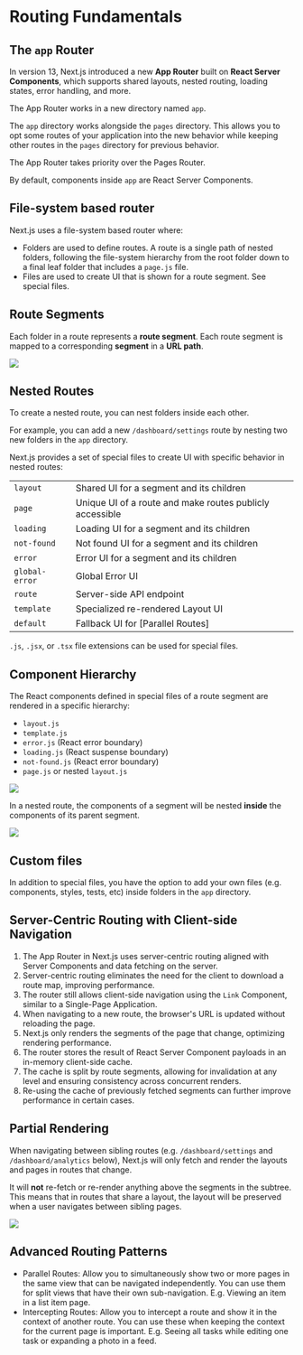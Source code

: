 # Routing Fundamentals

## The `app` Router

In version 13, Next.js introduced a new **App Router** built on **React Server Components**, which supports shared layouts, nested routing, loading states, error handling, and more.

The App Router works in a new directory named `app`.

The `app` directory works alongside the `pages` directory. This allows you to opt some routes of your application into the new behavior while keeping other routes in the `pages` directory for previous behavior.

The App Router takes priority over the Pages Router.

By default, components inside `app` are React Server Components.


## File-system based router

Next.js uses a file-system based router where:

- Folders are used to define routes. A route is a single path of nested folders, following the file-system hierarchy from the root folder down to a final leaf folder that includes a `page.js` file.
- Files are used to create UI that is shown for a route segment. See special files.


## Route Segments

Each folder in a route represents a **route segment**. Each route segment is mapped to a corresponding **segment** in a **URL path**.

![](https://nextjs.org/_next/image?url=%2Fdocs%2Flight%2Froute-segments-to-path-segments.png&w=3840&q=75&dpl=dpl_522AaPJHzLvWPorqr69mJia4bx3d)


## Nested Routes

To create a nested route, you can nest folders inside each other. 

For example, you can add a new `/dashboard/settings` route by nesting two new folders in the `app` directory.

Next.js provides a set of special files to create UI with specific behavior in nested routes:

|                                                                                       |                                                                                                |
| ------------------------------------------------------------------------------------- | ---------------------------------------------------------------------------------------------- |
| `layout`     | Shared UI for a segment and its children                                                       |
| `page`         | Unique UI of a route and make routes publicly accessible                                       |
| `loading`     | Loading UI for a segment and its children                                                      |
| `not-found`                     | Not found UI for a segment and its children                                                    |
| `error`                 | Error UI for a segment and its children                                                        |
| `global-error`          | Global Error UI                                                                                |
| `route`                | Server-side API endpoint                                                                       |
| `template` | Specialized re-rendered Layout UI                                                              |
| `default`                         | Fallback UI for [Parallel Routes] |

`.js`, `.jsx`, or `.tsx` file extensions can be used for special files.


## Component Hierarchy

The React components defined in special files of a route segment are rendered in a specific hierarchy:

- `layout.js`
- `template.js`
- `error.js` (React error boundary)
- `loading.js` (React suspense boundary)
- `not-found.js` (React error boundary)
- `page.js` or nested `layout.js`

![](https://nextjs.org/_next/image?url=%2Fdocs%2Flight%2Ffile-conventions-component-hierarchy.png&w=3840&q=75&dpl=dpl_522AaPJHzLvWPorqr69mJia4bx3d)

In a nested route, the components of a segment will be nested **inside** the components of its parent segment.

![](https://nextjs.org/_next/image?url=%2Fdocs%2Flight%2Fnested-file-conventions-component-hierarchy.png&w=3840&q=75&dpl=dpl_522AaPJHzLvWPorqr69mJia4bx3d)


## Custom files

In addition to special files, you have the option to add your own files (e.g. components, styles, tests, etc) inside folders in the `app` directory.


## Server-Centric Routing with Client-side Navigation

1. The App Router in Next.js uses server-centric routing aligned with Server Components and data fetching on the server.
2. Server-centric routing eliminates the need for the client to download a route map, improving performance.
3. The router still allows client-side navigation using the `Link` Component, similar to a Single-Page Application.
4. When navigating to a new route, the browser's URL is updated without reloading the page.
5. Next.js only renders the segments of the page that change, optimizing rendering performance.
6. The router stores the result of React Server Component payloads in an in-memory client-side cache.
7. The cache is split by route segments, allowing for invalidation at any level and ensuring consistency across concurrent renders.
8. Re-using the cache of previously fetched segments can further improve performance in certain cases.


## Partial Rendering

When navigating between sibling routes (e.g. `/dashboard/settings` and `/dashboard/analytics` below), Next.js will only fetch and render the layouts and pages in routes that change.

It will **not** re-fetch or re-render anything above the segments in the subtree. This means that in routes that share a layout, the layout will be preserved when a user navigates between sibling pages.

![](https://nextjs.org/_next/image?url=%2Fdocs%2Flight%2Fpartial-rendering.png&w=3840&q=75&dpl=dpl_522AaPJHzLvWPorqr69mJia4bx3d)


## Advanced Routing Patterns

- Parallel Routes: Allow you to simultaneously show two or more pages in the same view that can be navigated independently. You can use them for split views that have their own sub-navigation. E.g. Viewing an item in a list item page.
- Intercepting Routes: Allow you to intercept a route and show it in the context of another route. You can use these when keeping the context for the current page is important. E.g. Seeing all tasks while editing one task or expanding a photo in a feed.
